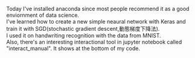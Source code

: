 Today I've installed anaconda since most people recommend it as a good enviornment of data science.  
I've learned how to create a new simple neaural network with Keras and train it with SGD(stochastic gradient descent,動態梯度下降法).  
I used it on handwriting recognition with the data from MNIST.   
Also, there's an interesting interactional tool in jupyter notebook called "interact_manual". It shows at the bottom of my code.
